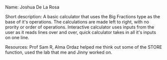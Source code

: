 Name: Joshua De La Rosa

Short description: A basic calculator that uses the Big Fractions type as the base of it's operations. The calculations are made left to right, with no prority or order of operations. Interactive calculator uses inputs from the user as it reads lines over and over, quick calculator takes in all it's inputs on one line.

Resources: Prof Sam R, Alma Ordaz helped me think out some of the STORE function, used the lab that me and Jinny worked on.
